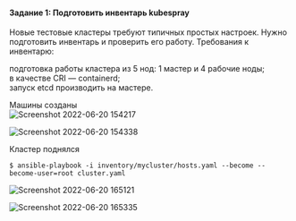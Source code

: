 #### Задание 1: Подготовить инвентарь kubespray  
Новые тестовые кластеры требуют типичных простых настроек. Нужно подготовить инвентарь и проверить его работу. Требования к инвентарю:  

подготовка работы кластера из 5 нод: 1 мастер и 4 рабочие ноды;  
в качестве CRI — containerd;  
запуск etcd производить на мастере.  

Машины созданы  
![Screenshot 2022-06-20 154217](https://user-images.githubusercontent.com/87374285/174532785-0c47b31a-454b-4a2f-8196-6dc60493f101.jpg)  

![Screenshot 2022-06-20 154338](https://user-images.githubusercontent.com/87374285/174532937-348884c1-8bef-4b9a-8408-96aa3ced66f7.jpg)  

Кластер поднялся  
```
$ ansible-playbook -i inventory/mycluster/hosts.yaml --become --become-user=root cluster.yaml  
```  
![Screenshot 2022-06-20 165121](https://user-images.githubusercontent.com/87374285/174542093-59b0c57d-fcb1-4549-8c8e-b35b5bf73472.jpg)  

![Screenshot 2022-06-20 165335](https://user-images.githubusercontent.com/87374285/174542404-8b2f5bae-76c2-4476-8868-751b7a38f22f.jpg)  






